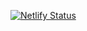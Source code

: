 [![Netlify Status](https://api.netlify.com/api/v1/badges/e649d2f1-76bc-4f36-b33a-99b19ef10020/deploy-status)](https://app.netlify.com/sites/feel-covid-frontend/deploys)

